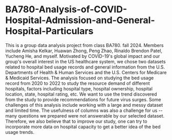 # BA780-Analysis-of-COVID-Hospital-Admission-and-General-Hospital-Particulars
This is a group data analysis project from class BA780. fall 2024. Members include Amisha Kelkar, Huawan Zhong, Peng Zhao, Rinaldo Brendon Patel, Yucheng He, and myself. 
Motivated by COVID-19's global impact and our group's overall interest in the US healthcare system, we chose two datasets related to hospital bed usage records and general information from the U.S. Departments of Health & Human Services and the U.S. Centers for Medicare & Medicaid Services. 
The analysis focused on studying the bed usage record from 2020 to 2022 to study the resource demand of different hospitals, factors including hospital type, hospital ownership, hospital location, state, hospital rating, etc. We want to use the trend discovered from the study to provide recommendations for future virus surges. 
Some challenges of this analysis include working with a large and messy dataset and limited time. The usefulness of columns was also a challenge for us -- many questions we prepared were not answerable by our selected dataset. Therefore, we also believe that to improve our study, one can try to incorporate more data on hospital capacity to get a better idea of the bed usage trends. 
